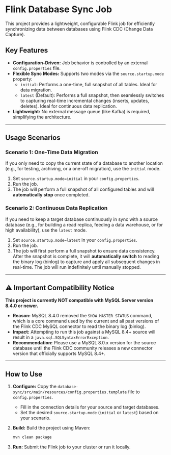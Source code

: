 # Flink Database Sync Job

This project provides a lightweight, configurable Flink job for efficiently synchronizing data between databases using Flink CDC (Change Data Capture).

## Key Features

*   **Configuration-Driven:** Job behavior is controlled by an external `config.properties` file.
*   **Flexible Sync Modes:** Supports two modes via the `source.startup.mode` property:
    *   `initial`: Performs a one-time, full snapshot of all tables. Ideal for data migration.
    *   `latest` (Default): Performs a full snapshot, then seamlessly switches to capturing real-time incremental changes (inserts, updates, deletes). Ideal for continuous data replication.
*   **Lightweight:** No external message queue (like Kafka) is required, simplifying the architecture.

---

## Usage Scenarios

### Scenario 1: One-Time Data Migration

If you only need to copy the current state of a database to another location (e.g., for testing, archiving, or a one-off migration), use the `initial` mode.

1.  Set `source.startup.mode=initial` in your `config.properties`.
2.  Run the job.
3.  The job will perform a full snapshot of all configured tables and will **automatically stop** once completed.

### Scenario 2: Continuous Data Replication

If you need to keep a target database continuously in sync with a source database (e.g., for building a read replica, feeding a data warehouse, or for high availability), use the `latest` mode.

1.  Set `source.startup.mode=latest` in your `config.properties`.
2.  Run the job.
3.  The job will first perform a full snapshot to ensure data consistency. After the snapshot is complete, it will **automatically switch** to reading the binary log (binlog) to capture and apply all subsequent changes in real-time. The job will run indefinitely until manually stopped.

---

## ⚠️ Important Compatibility Notice

**This project is currently NOT compatible with MySQL Server version 8.4.0 or newer.**

*   **Reason:** MySQL 8.4.0 removed the `SHOW MASTER STATUS` command, which is a core command used by the current and all past versions of the Flink CDC MySQL connector to read the binary log (binlog).
*   **Impact:** Attempting to run this job against a MySQL 8.4+ source will result in a `java.sql.SQLSyntaxErrorException`.
*   **Recommendation:** Please use a MySQL 8.0.x version for the source database until the Flink CDC community releases a new connector version that officially supports MySQL 8.4+.

---

## How to Use

1.  **Configure:** Copy the `database-sync/src/main/resources/config.properties.template` file to `config.properties`.
    *   Fill in the connection details for your source and target databases.
    *   Set the desired `source.startup.mode` (`initial` or `latest`) based on your scenario.

2.  **Build:** Build the project using Maven:
    ```bash
    mvn clean package
    ```

3.  **Run:** Submit the Flink job to your cluster or run it locally.
